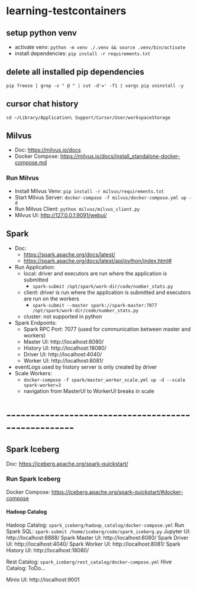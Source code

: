 # learning-testcontainers

## setup python venv
* activate venv: `python -m venv ./.venv && source .venv/bin/activate`
* install dependencies: `pip install -r requirements.txt`

## delete all installed pip dependencies
`pip freeze | grep -v " @ " | cut -d'=' -f1 | xargs pip uninstall -y`

## cursor chat history
`cd ~/Library/Application\ Support/Cursor/User/workspaceStorage`

## Milvus
* Doc: https://milvus.io/docs
* Docker Compose: https://milvus.io/docs/install_standalone-docker-compose.md
### Run Milvus
* Install Milvus Venv: `pip install -r milvus/requirements.txt`
* Start Milvus Server: `docker-compose -f milvus/docker-compose.yml up -d`
* Run Milvus Client: `python milvus/milvus_client.py`
* Milvus UI: http://127.0.0.1:9091/webui/

## Spark
* Doc: 
  * https://spark.apache.org/docs/latest/
  * https://spark.apache.org/docs/latest/api/python/index.html#
* Run Application:
  * local: driver and executors are run where the application is submitted
    * `spark-submit /opt/spark/work-dir/code/number_stats.py`
  * client: driver is run where the application is submitted and executors are run on the workers
    * `spark-submit --master spark://spark-master:7077 /opt/spark/work-dir/code/number_stats.py`
  * cluster: not supported in python 
* Spark Endpoints:
  * Spark RPC Port: 7077 (used for communication between master and workers)
  * Master UI: http://localhost:8080/
  * History UI: http://localhost:18080/
  * Driver UI: http://localhost:4040/
  * Worker UI: http://localhost:8081/
* eventLogs used by history server is only created by driver
* Scale Workers:
  * `docker-compose -f spark/master_worker_scale.yml up -d --scale spark-worker=3`
  * navigation from MasterUI to WorkerUI breaks in scale

# ----------------------------------------------------
## Spark Iceberg
Doc: https://iceberg.apache.org/spark-quickstart/
### Run Spark Iceberg
Docker Compose: https://iceberg.apache.org/spark-quickstart/#docker-compose
#### Hadoop Catalog
Hadoop Catalog: `spark_iceberg/hadoop_catalog/docker-compose.yml`
Run Spark SQL: `spark-submit /home/iceberg/code/spark_iceberg.py`
Jupyter UI: http://localhost:8888/
Spark Master UI: http://localhost:8080/
Spark Driver UI: http://localhost:4040/
Spark Worker UI: http://localhost:8081/
Spark History UI: http://localhost:18080/

Rest Catalog: `spark_iceberg/rest_catalog/docker-compose.yml`
Hive Catalog: ToDo...

Minio UI: http://localhost:9001
